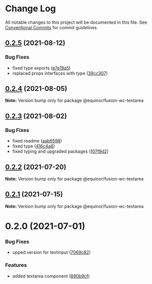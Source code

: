 # Change Log

All notable changes to this project will be documented in this file.
See [Conventional Commits](https://conventionalcommits.org) for commit guidelines.

## [0.2.5](https://github.com/equinor/fusion-web-components/compare/@equinor/fusion-wc-textarea@0.2.4...@equinor/fusion-wc-textarea@0.2.5) (2021-08-12)


### Bug Fixes

* fixed type exports ([e7e19a5](https://github.com/equinor/fusion-web-components/commit/e7e19a59c3db40b20d29f9ea888614a188a2fcc4))
* replaced props interfaces with type ([39cc307](https://github.com/equinor/fusion-web-components/commit/39cc3078b3bb217587f5eb39020a312cb859bb96))





## [0.2.4](https://github.com/equinor/fusion-web-components/compare/@equinor/fusion-wc-textarea@0.2.3...@equinor/fusion-wc-textarea@0.2.4) (2021-08-05)

**Note:** Version bump only for package @equinor/fusion-wc-textarea





## [0.2.3](https://github.com/equinor/fusion-web-components/compare/@equinor/fusion-wc-textarea@0.2.2...@equinor/fusion-wc-textarea@0.2.3) (2021-08-02)


### Bug Fixes

* fixed readme ([aab6598](https://github.com/equinor/fusion-web-components/commit/aab65980393fcbc276446939e2838adc90aeb367))
* fixed type ([416c4a8](https://github.com/equinor/fusion-web-components/commit/416c4a8464d703b02f8321f86320a212c4744604))
* fixed typing and upgraded packages ([107f9d2](https://github.com/equinor/fusion-web-components/commit/107f9d26ae710ba062906f1bf3466231885a6be9))





## [0.2.2](https://github.com/equinor/fusion-web-components/compare/@equinor/fusion-wc-textarea@0.2.1...@equinor/fusion-wc-textarea@0.2.2) (2021-07-20)

**Note:** Version bump only for package @equinor/fusion-wc-textarea





## [0.2.1](https://github.com/equinor/fusion-web-components/compare/@equinor/fusion-wc-textarea@0.2.0...@equinor/fusion-wc-textarea@0.2.1) (2021-07-15)

**Note:** Version bump only for package @equinor/fusion-wc-textarea





# 0.2.0 (2021-07-01)


### Bug Fixes

* upped version for textinput ([7069c82](https://github.com/equinor/fusion-web-components/commit/7069c8234c927189f6de7677aec19121b730269e))


### Features

* added textarea component ([690b9cf](https://github.com/equinor/fusion-web-components/commit/690b9cf083169749d8646564df7f762162415807))
